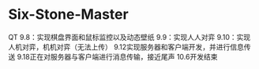 # Six-Stone-Master
QT
9.8：实现棋盘界面和鼠标监控以及动态壁纸
9.9：实现人人对弈
9.10：实现人机对弈，机机对弈（无法上传）
9.12实现服务器和客户端开发，并进行信息传送
9.18正在对服务器与客户端进行消息传输，接近尾声
10.6开发结束
